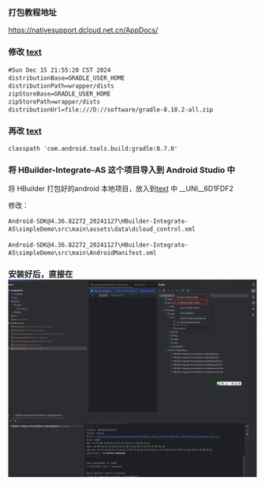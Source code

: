 ### 打包教程地址
https://nativesupport.dcloud.net.cn/AppDocs/


### 修改 [text](../../python/mingtudaohang/Android-SDK@4.36.82272_20241127/HBuilder-Integrate-AS/gradle/wrapper/gradle-wrapper.properties)
```
#Sun Dec 15 21:55:20 CST 2024
distributionBase=GRADLE_USER_HOME
distributionPath=wrapper/dists
zipStoreBase=GRADLE_USER_HOME
zipStorePath=wrapper/dists
distributionUrl=file:///D://software/gradle-8.10.2-all.zip
```
### 再改 [text](../../python/mingtudaohang/Android-SDK@4.36.82272_20241127/HBuilder-Integrate-AS/build.gradle)
```
classpath 'com.android.tools.build:gradle:8.7.0'
```
### 将 HBuilder-Integrate-AS 这个项目导入到 Android Studio 中
将 HBuilder 打包好的android 本地项目，放入到[text](Android-SDK@4.36.82272_20241127/HBuilder-Integrate-AS/simpleDemo/src/main/assets/apps/__UNI__6D1FDF2) 中
__UNI__6D1FDF2

修改：
```
Android-SDK@4.36.82272_20241127\HBuilder-Integrate-AS\simpleDemo\src\main\assets\data\dcloud_control.xml

Android-SDK@4.36.82272_20241127\HBuilder-Integrate-AS\simpleDemo\src\main\AndroidManifest.xml
```




### 安装好后，直接在 ![alt text](image.png)


